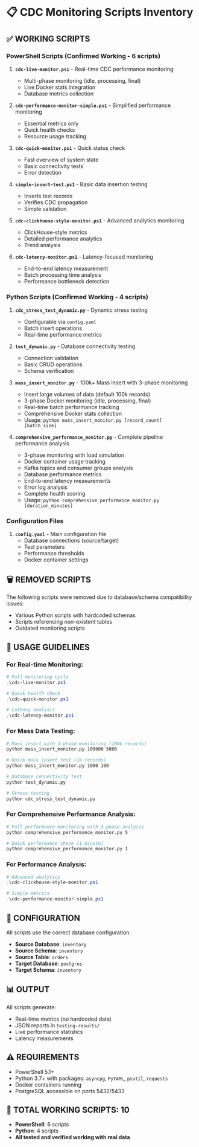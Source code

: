 # 📋 CDC Monitoring Scripts Inventory

## ✅ WORKING SCRIPTS

### PowerShell Scripts (Confirmed Working - 6 scripts)
1. **`cdc-live-monitor.ps1`** - Real-time CDC performance monitoring
   - Multi-phase monitoring (idle, processing, final)
   - Live Docker stats integration
   - Database metrics collection

2. **`cdc-performance-monitor-simple.ps1`** - Simplified performance monitoring
   - Essential metrics only
   - Quick health checks
   - Resource usage tracking

3. **`cdc-quick-monitor.ps1`** - Quick status check
   - Fast overview of system state
   - Basic connectivity tests
   - Error detection

4. **`simple-insert-test.ps1`** - Basic data insertion testing
   - Inserts test records
   - Verifies CDC propagation
   - Simple validation

5. **`cdc-clickhouse-style-monitor.ps1`** - Advanced analytics monitoring
   - ClickHouse-style metrics
   - Detailed performance analytics
   - Trend analysis

6. **`cdc-latency-monitor.ps1`** - Latency-focused monitoring
   - End-to-end latency measurement
   - Batch processing time analysis
   - Performance bottleneck detection

### Python Scripts (Confirmed Working - 4 scripts)
1. **`cdc_stress_test_dynamic.py`** - Dynamic stress testing
   - Configurable via `config.yaml`
   - Batch insert operations
   - Real-time performance metrics

2. **`test_dynamic.py`** - Database connectivity testing
   - Connection validation
   - Basic CRUD operations
   - Schema verification

3. **`mass_insert_monitor.py`** - 100k+ Mass insert with 3-phase monitoring
   - Insert large volumes of data (default 100k records)
   - 3-phase Docker monitoring (idle, processing, final)
   - Real-time batch performance tracking
   - Comprehensive Docker stats collection
   - Usage: `python mass_insert_monitor.py [record_count] [batch_size]`

4. **`comprehensive_performance_monitor.py`** - Complete pipeline performance analysis
   - 3-phase monitoring with load simulation
   - Docker container usage tracking
   - Kafka topics and consumer groups analysis
   - Database performance metrics
   - End-to-end latency measurements
   - Error log analysis
   - Complete health scoring
   - Usage: `python comprehensive_performance_monitor.py [duration_minutes]`

### Configuration Files
1. **`config.yaml`** - Main configuration file
   - Database connections (source/target)
   - Test parameters
   - Performance thresholds
   - Docker container settings

## 🗑️ REMOVED SCRIPTS
The following scripts were removed due to database/schema compatibility issues:
- Various Python scripts with hardcoded schemas
- Scripts referencing non-existent tables
- Outdated monitoring scripts

## 🎯 USAGE GUIDELINES

### For Real-time Monitoring:
```powershell
# Full monitoring cycle
.\cdc-live-monitor.ps1

# Quick health check
.\cdc-quick-monitor.ps1

# Latency analysis
.\cdc-latency-monitor.ps1
```

### For Mass Data Testing:
```bash
# Mass insert with 3-phase monitoring (100k records)
python mass_insert_monitor.py 100000 5000

# Quick mass insert test (1k records)
python mass_insert_monitor.py 1000 100

# Database connectivity test
python test_dynamic.py

# Stress testing
python cdc_stress_test_dynamic.py
```

### For Comprehensive Performance Analysis:
```bash
# Full performance monitoring with 3-phase analysis
python comprehensive_performance_monitor.py 5

# Quick performance check (1 minute)
python comprehensive_performance_monitor.py 1
```

### For Performance Analysis:
```powershell
# Advanced analytics
.\cdc-clickhouse-style-monitor.ps1

# Simple metrics
.\cdc-performance-monitor-simple.ps1
```

## 🔧 CONFIGURATION
All scripts use the correct database configuration:
- **Source Database**: `inventory`
- **Source Schema**: `inventory` 
- **Source Table**: `orders`
- **Target Database**: `postgres`
- **Target Schema**: `inventory`

## 📊 OUTPUT
All scripts generate:
- Real-time metrics (no hardcoded data)
- JSON reports in `testing-results/`
- Live performance statistics
- Latency measurements

## ⚠️ REQUIREMENTS
- PowerShell 5.1+
- Python 3.7+ with packages: `asyncpg`, `PyYAML`, `psutil`, `requests`
- Docker containers running
- PostgreSQL accessible on ports 5432/5433

## 🎯 TOTAL WORKING SCRIPTS: 10
- **PowerShell**: 6 scripts  
- **Python**: 4 scripts
- **All tested and verified working with real data**

